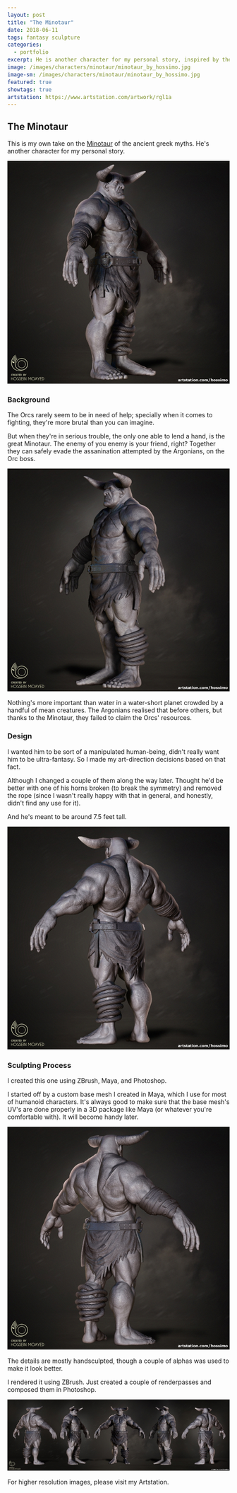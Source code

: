 ```yaml
---
layout: post
title: "The Minotaur"
date: 2018-06-11
tags: fantasy sculpture
categories:
  - portfolio
excerpt: He is another character for my personal story, inspired by the ancient Greek mythology.
image: /images/characters/minotaur/minotaur_by_hossimo.jpg
image-sm: /images/characters/minotaur/minotaur_by_hossimo.jpg
featured: true
showtags: true
artstation: https://www.artstation.com/artwork/rgl1a
---
```


## The Minotaur

This is my own take on the [Minotaur](https://en.wikipedia.org/wiki/Minotaur) of the ancient greek myths. He's another character for my personal story.

<img src="/images/characters/minotaur/minotaur_by_hossimo_right.jpg" alt="minotaur_by_hossimo_right" class="responsive">

### Background

  

The Orcs rarely seem to be in need of help; specially when it comes to fighting, they're more brutal than you can imagine.

  

But when they're in serious trouble, the only one able to lend a hand, is the great Minotaur. The enemy of you enemy is your friend, right? Together they can safely evade the assanination attempted by the Argonians, on the Orc boss.

<img src="/images/characters/minotaur/minotaur_by_hossimo_left.jpg" alt="minotaur_by_hossimo_left" class="responsive">

Nothing's more important than water in a water-short planet crowded by a handful of mean creatures. The Argonians realised that before others, but thanks to the Minotaur, they failed to claim the Orcs' resources.

  

### Design

  

I wanted him to be sort of a manipulated human-being, didn't really want him to be ultra-fantasy. So I made my art-direction decisions based on that fact.

  

Although I changed a couple of them along the way later. Thought he'd be better with one of his horns broken (to break the symmetry) and removed the rope (since I wasn't really happy with that in general, and honestly, didn't find any use for it).

  

And he's meant to be around 7.5 feet tall.

<img src="/images/characters/minotaur/minotaur_by_hossimo_back_left.jpg" alt="minotaur_by_hossimo_back_left" class="responsive">

### Sculpting Process

  

I created this one using ZBrush, Maya, and Photoshop.

  

I started off by a custom base mesh I created in Maya, which I use for most of humanoid characters. It's always good to make sure that the base mesh's UV's are done properly in a 3D package like Maya (or whatever you're comfortable with). It will become handy later.

<img src="/images/characters/minotaur/minotaur_by_hossimo_back_right.jpg" alt="minotaur_by_hossimo_back_right" class="responsive">

The details are mostly handsculpted, though a couple of alphas was used to make it look better.

  

I rendered it using ZBrush. Just created a couple of renderpasses and composed them in Photoshop.



<img src="/images/characters/minotaur/minotaur_by_hossimo_all.jpg" alt="minotaur_by_hossimo_all" class="responsive">


For higher resolution images, please visit my Artstation.